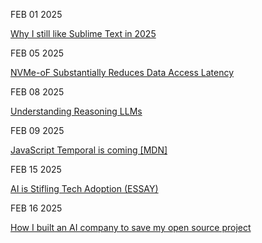FEB 01 2025

[Why I still like Sublime Text in 2025](https://ohdoylerules.com/workflows/why-i-still-like-sublime-text-in-2025/)

FEB 05 2025

[NVMe-oF Substantially Reduces Data Access Latency](https://thenewstack.io/nvme-of-substantially-reduces-data-access-latency/)

FEB 08 2025

[Understanding Reasoning LLMs](https://magazine.sebastianraschka.com/p/understanding-reasoning-llms)

FEB 09 2025

[JavaScript Temporal is coming [MDN]](https://developer.mozilla.org/en-US/blog/javascript-temporal-is-coming/)

FEB 15 2025

[AI is Stifling Tech Adoption (ESSAY)](https://vale.rocks/posts/ai-is-stifling-tech-adoption)

FEB 16 2025

[How I built an AI company to save my open source project](https://timefold.ai/blog/how-i-built-an-ai-company-to-save-my-open-source-project)
